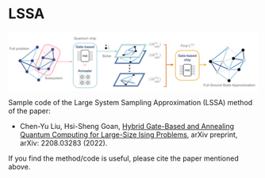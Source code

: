 # LSSA
<img src="/flow.png" width="1200px" align="center">

Sample code of the Large System Sampling Approximation (LSSA) method of the paper:
* Chen-Yu Liu, Hsi-Sheng Goan, [Hybrid Gate-Based and Annealing Quantum Computing for Large-Size Ising Problems](https://arxiv.org/abs/2208.03283), arXiv preprint, arXiv: 2208.03283 (2022).   

If you find the method/code is useful, please cite the paper mentioned above. 
